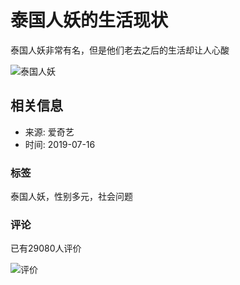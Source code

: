 # 泰国人妖的生活现状

泰国人妖非常有名，但是他们老去之后的生活却让人心酸

![泰国人妖](//pic1.iqiyipic.com/lequ/20210610/a1fcaf74d859477cac6cae768ac594b9.png)

## 相关信息

- 来源: 爱奇艺
- 时间: 2019-07-16

### 标签

泰国人妖，性别多元，社会问题

### 评论

已有29080人评价

![评价](//pic0.iqiyipic.com/lequ/20220225/9155551472ca46d4a3933bb12a616920.png)